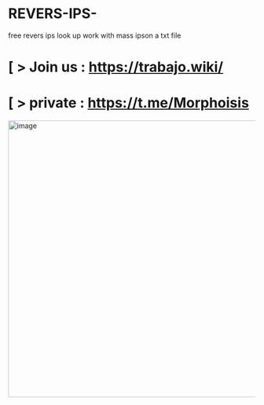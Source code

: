 
# REVERS-IPS-

free revers ips look up work with mass ipson a txt file 


# [ > Join us : https://trabajo.wiki/
# [ > private : https://t.me/Morphoisis
<img width="847" height="564" alt="image" src="https://github.com/user-attachments/assets/5eed2248-f3ed-4255-bc0e-fcc4783944e8" />

